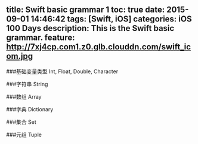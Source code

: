 title: Swift basic grammar 1
toc: true
date: 2015-09-01 14:46:42
tags: [Swift, iOS]
categories: iOS 100 Days
description: This is the Swift basic grammar.
feature: http://7xj4cp.com1.z0.glb.clouddn.com/swift_icom.jpg
---

###基础变量类型
Int, Float, Double, Character

###字符串 String

###数组 Array

###字典 Dictionary

###集合 Set

###元组 Tuple


